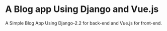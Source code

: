 # A Blog app Using Django and Vue.js
A Simple Blog App Using Django-2.2 for back-end and Vue.js for front-end.
